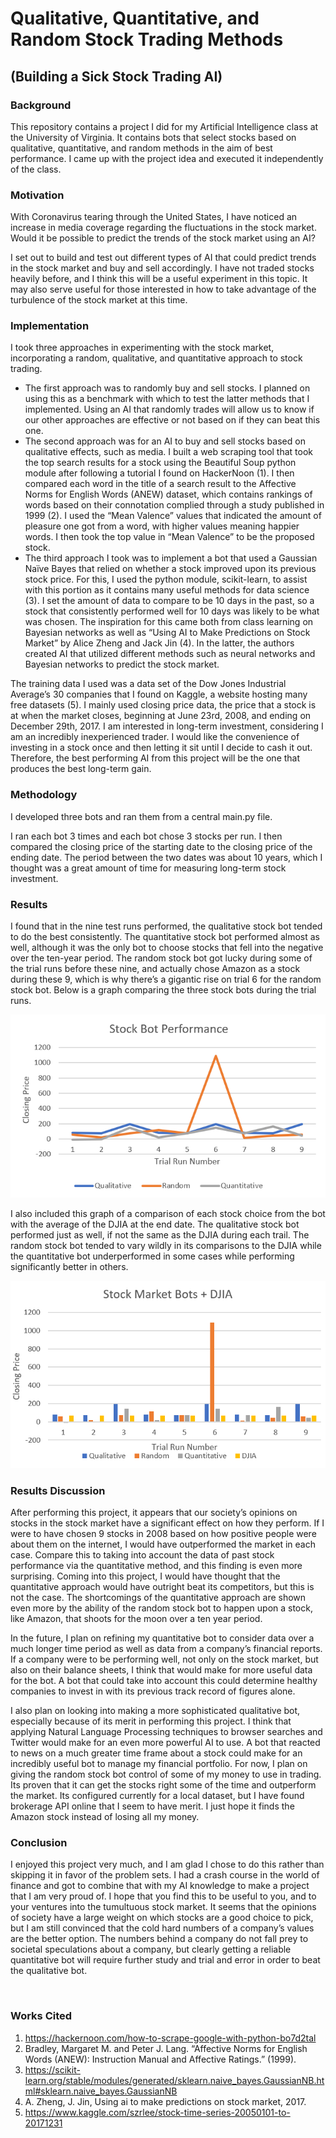# Qualitative, Quantitative, and Random Stock Trading Methods

## (Building a Sick Stock Trading AI) 

### Background

This repository contains a project I did for my Artificial Intelligence class at the University of Virginia. It contains bots that select stocks based on qualitative, quantitative, and random methods in the aim of best performance. I came up with the project idea and executed it independently of the class.

### Motivation

With Coronavirus tearing through the United States, I have noticed an increase in media coverage regarding the fluctuations in the stock market. Would it be possible to predict the trends of the stock market using an AI?

I set out to build and test out different types of AI that could predict trends in the stock market and buy and sell accordingly. I have not traded stocks heavily before, and I think this will be a useful experiment in this topic. It may also serve useful for those interested in how to take advantage of the turbulence of the stock market at this time.

### Implementation

I took three approaches in experimenting with the stock market, incorporating a random, qualitative, and quantitative approach to stock trading.

* The first approach was to randomly buy and sell stocks. I planned on using this as a benchmark with which to test the latter methods that I implemented. Using an AI that randomly trades will allow us to know if our other approaches are effective or not based on if they can beat this one.
* The second approach was for an AI to buy and sell stocks based on qualitative effects, such as media. I built a web scraping tool that took the top search results for a stock using the Beautiful Soup python module after following a tutorial I found on HackerNoon (1). I then compared each word in the title of a search result to the Affective Norms for English Words (ANEW) dataset, which contains rankings of words based on their connotation complied through a study published in 1999 (2). I used the “Mean Valence” values that indicated the amount of pleasure one got from a word, with higher values meaning happier words. I then took the top value in “Mean Valence” to be the proposed stock.
* The third approach I took was to implement a bot that used a Gaussian Naïve Bayes that relied on whether a stock improved upon its previous stock price. For this, I used the python module, scikit-learn, to assist with this portion as it contains many useful methods for data science (3). I set the amount of data to compare to be 10 days in the past, so a stock that consistently performed well for 10 days was likely to be what was chosen. The inspiration for this came both from class learning on Bayesian networks as well as “Using AI to Make Predictions on Stock Market” by Alice Zheng and Jack Jin (4). In the latter, the authors created AI that utilized different methods such as neural networks and Bayesian networks to predict the stock market. 

The training data I used was a data set of the Dow Jones Industrial Average’s 30 companies that I found on Kaggle, a website hosting many free datasets (5). I mainly used closing price data, the price that a stock is at when the market closes, beginning at June 23rd, 2008, and ending on December 29th, 2017. I am interested in long-term investment, considering I am an incredibly inexperienced trader. I would like the convenience of investing in a stock once and then letting it sit until I decide to cash it out. Therefore, the best performing AI from this project will be the one that produces the best long-term gain. 

### Methodology

I developed three bots and ran them from a central main.py file. 

I ran each bot 3 times and each bot chose 3 stocks per run. I then compared the closing price of the starting date to the closing price of the ending date. The period between the two dates was about 10 years, which I thought was a great amount of time for measuring long-term stock investment. 

### Results

I found that in the nine test runs performed, the qualitative stock bot tended to do the best consistently. The quantitative stock bot performed almost as well, although it was the only bot to choose stocks that fell into the negative over the ten-year period. The random stock bot got lucky during some of the trial runs before these nine, and actually chose Amazon as a stock during these 9, which is why there’s a gigantic rise on trial 6 for the random stock bot. Below is a graph comparing the three stock bots during the trial runs.
 
![alt text](img/stock_bot_performance.png "Stock Bot Performance")

I also included this graph of a comparison of each stock choice from the bot with the average of the DJIA at the end date. The qualitative stock bot performed just as well, if not the same as the DJIA during each trail. The random stock bot tended to vary wildly in its comparisons to the DJIA while the quantitative bot underperformed in some cases while performing significantly better in others.
 
![alt text](img/stock_market_bots_djia.png "Stock Bots + DJIA")

### Results Discussion

After performing this project, it appears that our society’s opinions on stocks in the stock market have a significant effect on how they perform. If I were to have chosen 9 stocks in 2008 based on how positive people were about them on the internet, I would have outperformed the market in each case. Compare this to taking into account the data of past stock performance via the quantitative method, and this finding is even more surprising. Coming into this project, I would have thought that the quantitative approach would have outright beat its competitors, but this is not the case. The shortcomings of the quantitative approach are shown even more by the ability of the random stock bot to happen upon a stock, like Amazon, that shoots for the moon over a ten year period.

In the future, I plan on refining my quantitative bot to consider data over a much longer time period as well as data from a company’s financial reports. If a company were to be performing well, not only on the stock market, but also on their balance sheets, I think that would make for more useful data for the bot. A bot that could take into account this could determine healthy companies to invest in with its previous track record of figures alone. 

I also plan on looking into making a more sophisticated qualitative bot, especially because of its merit in performing this project. I think that applying Natural Language Processing techniques to browser searches and Twitter would make for an even more powerful AI to use. A bot that reacted to news on a much greater time frame about a stock could make for an incredibly useful bot to manage my financial portfolio. 
For now, I plan on giving the random stock bot control of some of my money to use in trading. Its proven that it can get the stocks right some of the time and outperform the market. Its configured currently for a local dataset, but I have found brokerage API online that I seem to have merit. I just hope it finds the Amazon stock instead of losing all my money. 

### Conclusion

I enjoyed this project very much, and I am glad I chose to do this rather than skipping it in favor of the problem sets. I had a crash course in the world of finance and got to combine that with my AI knowledge to make a project that I am very proud of. I hope that you find this to be useful to you, and to your ventures into the tumultuous stock market. It seems that the opinions of society have a large weight on which stocks are a good choice to pick, but I am still convinced that the cold hard numbers of a company’s values are the better option. The numbers behind a company do not fall prey to societal speculations about a company, but clearly getting a reliable quantitative bot will require further study and trial and error in order to beat the qualitative bot.

 
### Works Cited
1.	https://hackernoon.com/how-to-scrape-google-with-python-bo7d2tal
2.	Bradley, Margaret M. and Peter J. Lang. “Affective Norms for English Words (ANEW): Instruction Manual and Affective Ratings.” (1999).
3.	https://scikit-learn.org/stable/modules/generated/sklearn.naive_bayes.GaussianNB.html#sklearn.naive_bayes.GaussianNB
4.	A. Zheng, J. Jin, Using ai to make predictions on stock market, 2017.
5.	https://www.kaggle.com/szrlee/stock-time-series-20050101-to-20171231
